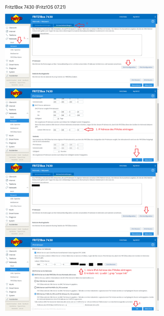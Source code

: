 Fritz!Box 7430 (Fritz!OS 07.21)

![](Fritz!Box-7430-1.png)
![](Fritz!Box-7430-2.png)
![](Fritz!Box-7430-3.png)
![](Fritz!Box-7430-4.png)
